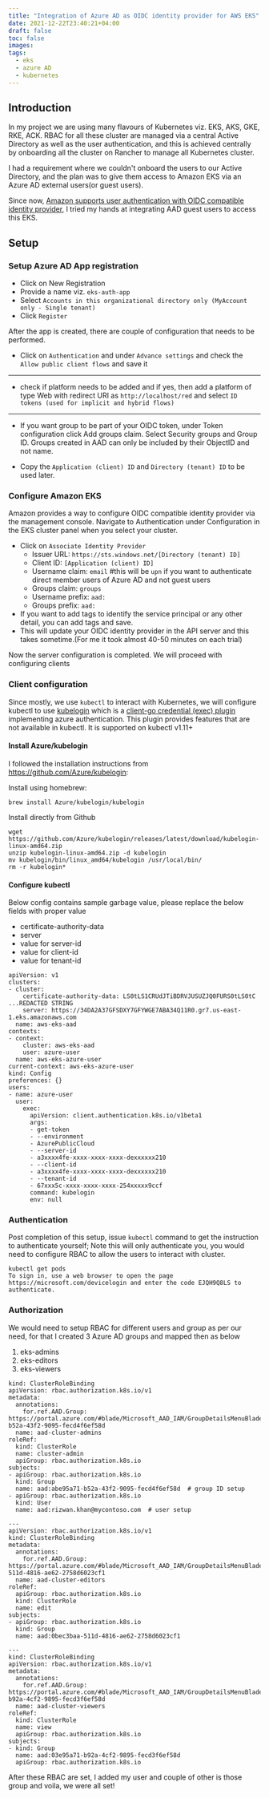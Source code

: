 ```yaml
---
title: "Integration of Azure AD as OIDC identity provider for AWS EKS"
date: 2021-12-22T23:40:21+04:00
draft: false
toc: false
images:
tags:
  - eks
  - azure AD
  - kubernetes
---
```


## Introduction
In my project we are using many flavours of Kubernetes viz. EKS, AKS, GKE, RKE, ACK. RBAC for all these cluster are managed via a central Active Directory as well as the user authentication, and this is achieved centrally by onboarding all the cluster on Rancher to manage all Kubernetes cluster.

I had a requirement where we couldn't onboard the users to our Active Directory, and the plan was to give them access to Amazon EKS via an Azure AD external users(or guest users).

Since now, [Amazon supports user authentication with OIDC compatible identity provider](https://aws.amazon.com/about-aws/whats-new/2021/02/amazon-eks-clusters-support-user-authentication-oidc-compatible-identity-providers/), I tried my hands at integrating AAD guest users to access this EKS.

## Setup

### Setup Azure AD App registration
- Click on New Registration
- Provide a name viz. `eks-auth-app`
- Select `Accounts in this organizational directory only (MyAccount only - Single tenant)`
- Click `Register`

After the app is created, there are couple of configuration that needs to be performed.
- Click on `Authentication` and under `Advance settings` and check the `Allow public client flows` and save it
---
- check if platform needs to be added and if yes, then add a platform of type Web with redirect URI as `http://localhost/red` and select `ID tokens (used for implicit and hybrid flows)`
---
- If you want group to be part of your OIDC token, under Token configuration click Add groups claim. Select Security groups and Group ID. Groups created in AAD can only be included by their ObjectID and not name.

- Copy the `Application (client) ID` and `Directory (tenant) ID` to be used later.

### Configure Amazon EKS
Amazon provides a way to configure OIDC compatible identity provider via the management console. Navigate to Authentication under Configuration in the EKS cluster panel when you select your cluster.

- Click on `Associate Identity Provider`
    - Issuer URL: `https://sts.windows.net/[Directory (tenant) ID]`
    - Client ID: `[Application (client) ID]`
    - Username claim: `email` #this will be `upn` if you want to authenticate direct member users of Azure AD and not guest users
    - Groups claim: `groups`
    - Username prefix: `aad:`
    - Groups prefix: `aad:`
- If you want to add tags to identify the service principal or any other detail, you can add tags and save.
- This will update your OIDC identity provider in the API server and this takes sometime.(For me it took almost 40-50 minutes on each trial)

Now the server configuration is completed. We will proceed with configuring clients

### Client configuration
Since mostly, we use `kubectl` to interact with Kubernetes, we will configure kubectl to use [kubelogin](https://github.com/Azure/kubelogin) which is a [client-go credential (exec) plugin](https://kubernetes.io/docs/reference/access-authn-authz/authentication/#client-go-credential-plugins) implementing azure authentication. This plugin provides features that are not available in kubectl. It is supported on kubectl v1.11+

#### Install Azure/kubelogin
I followed the installation instructions from https://github.com/Azure/kubelogin:

Install using homebrew:
```
brew install Azure/kubelogin/kubelogin
```

Install directly from Github
```
wget https://github.com/Azure/kubelogin/releases/latest/download/kubelogin-linux-amd64.zip
unzip kubelogin-linux-amd64.zip -d kubelogin
mv kubelogin/bin/linux_amd64/kubelogin /usr/local/bin/
rm -r kubelogin*
```

#### Configure kubectl
Below config contains sample garbage value, please replace the below fields with proper value
- certificate-authority-data
- server
- value for server-id
- value for client-id
- value for tenant-id

```
apiVersion: v1
clusters:
- cluster:
    certificate-authority-data: LS0tLS1CRUdJTiBDRVJUSUZJQ0FURS0tLS0tC ...REDACTED STRING
    server: https://34DA2A37GFSDXY7GFYWGE7ABA34Q11R0.gr7.us-east-1.eks.amazonaws.com
  name: aws-eks-aad
contexts:
- context:
    cluster: aws-eks-aad
    user: azure-user
  name: aws-eks-azure-user
current-context: aws-eks-azure-user
kind: Config
preferences: {}
users:
- name: azure-user
  user:
    exec:
      apiVersion: client.authentication.k8s.io/v1beta1
      args:
      - get-token
      - --environment
      - AzurePublicCloud
      - --server-id
      - a3xxxx4fe-xxxx-xxxx-xxxx-dexxxxxx210
      - --client-id
      - a3xxxx4fe-xxxx-xxxx-xxxx-dexxxxxx210
      - --tenant-id
      - 67xxx5c-xxxx-xxxx-xxxx-254xxxxx9ccf
      command: kubelogin
      env: null
```

### Authentication
Post completion of this setup, issue `kubectl` command to get the instruction to authenticate yourself; Note this will only authenticate you, you would need to configure RBAC to allow the users to interact with cluster.

```
kubectl get pods
To sign in, use a web browser to open the page https://microsoft.com/devicelogin and enter the code EJQH9Q8LS to authenticate.
```

### Authorization
We would need to setup RBAC for different users and group as per our need, for that I created 3 Azure AD groups and mapped then as below
1. eks-admins
2. eks-editors
3. eks-viewers
```
kind: ClusterRoleBinding
apiVersion: rbac.authorization.k8s.io/v1
metadata:
  annotations:
    for.ref.AAD.Group: https://portal.azure.com/#blade/Microsoft_AAD_IAM/GroupDetailsMenuBlade/Overview/groupId/abe95a71-b52a-43f2-9095-fecd4f6ef58d
  name: aad-cluster-admins
roleRef:
  kind: ClusterRole
  name: cluster-admin
  apiGroup: rbac.authorization.k8s.io
subjects:
- apiGroup: rbac.authorization.k8s.io
  kind: Group
  name: aad:abe95a71-b52a-43f2-9095-fecd4f6ef58d  # group ID setup
- apiGroup: rbac.authorization.k8s.io
  kind: User
  name: aad:rizwan.khan@mycontoso.com  # user setup
  
---
apiVersion: rbac.authorization.k8s.io/v1
kind: ClusterRoleBinding
metadata:
  annotations:
    for.ref.AAD.Group: https://portal.azure.com/#blade/Microsoft_AAD_IAM/GroupDetailsMenuBlade/Overview/groupId/0bec3baa-511d-4816-ae62-2758d6023cf1
  name: aad-cluster-editors
roleRef:
  apiGroup: rbac.authorization.k8s.io
  kind: ClusterRole
  name: edit
subjects:
- apiGroup: rbac.authorization.k8s.io
  kind: Group
  name: aad:0bec3baa-511d-4816-ae62-2758d6023cf1

---
kind: ClusterRoleBinding
apiVersion: rbac.authorization.k8s.io/v1
metadata:
  annotations:
    for.ref.AAD.Group: https://portal.azure.com/#blade/Microsoft_AAD_IAM/GroupDetailsMenuBlade/Overview/groupId/03e95a71-b92a-4cf2-9895-fecd3f6ef58d
  name: aad-cluster-viewers
roleRef:
  kind: ClusterRole
  name: view
  apiGroup: rbac.authorization.k8s.io
subjects:
- kind: Group
  name: aad:03e95a71-b92a-4cf2-9895-fecd3f6ef58d
  apiGroup: rbac.authorization.k8s.io

```

After these RBAC are set, I added my user and couple of other is those group and voila, we were all set!
